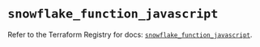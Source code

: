 # `snowflake_function_javascript`

Refer to the Terraform Registry for docs: [`snowflake_function_javascript`](https://registry.terraform.io/providers/snowflake-labs/snowflake/1.0.3/docs/resources/function_javascript).
